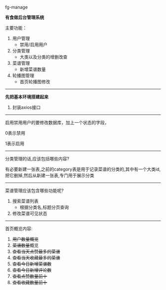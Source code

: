 fg-manage

**有食做后台管理系统**

主要功能：

1. 用户管理
   - 禁用/启用用户
2. 分类管理
   - 大类以及分类的增删改查
3. 菜谱管理
   - 新增菜谱数量
4. 轮播图管理
   - 首页轮播图修改

---

**先把基本环境搭建起来**

1. 封装axios接口

---

启用禁用用户的要修改数据库，加上一个状态的字段，

0表示禁用

1表示启用

---

分类管理的话,应该包括哪些内容?

有必要新建一张表,之前的category表是用于记录菜谱的分类的,其中有一个大类id,把它删掉,然后从新建一张表,专门用于展示分类

---

菜谱管理应该包含哪些功能呢?

1. 搜索菜谱列表
   - 根据分类名,标题分页查询
2. 修改菜谱可见状态

---

首页概览内容:

1. ~~用户数量概览~~
2. ~~菜谱数量~~概览
3. ~~查看当天点赞最多的菜谱~~
4. ~~查看当天收藏最多的菜谱~~
5. ~~查看今日新增菜谱数~~
6. ~~查看今日新增评论数~~
7. ~~查看点赞数量前十~~
8. ~~查看收藏数量前十~~
